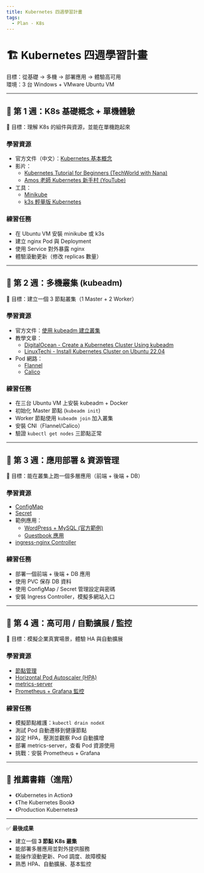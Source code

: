 ```yaml
---
title: Kubernetes 四週學習計畫
tags:
  - Plan - K8s
---
```


# 🏗️ Kubernetes 四週學習計畫

目標：從基礎 → 多機 → 部署應用 → 體驗高可用  
環境：3 台 Windows + VMware Ubuntu VM  

---

## 📅 第 1 週：K8s 基礎概念 + 單機體驗
🎯 目標：理解 K8s 的組件與資源，並能在單機跑起來  

### 學習資源
- 官方文件（中文）：[Kubernetes 基本概念](https://kubernetes.io/zh-cn/docs/concepts/)  
- 影片：  
  - [Kubernetes Tutorial for Beginners (TechWorld with Nana)](https://www.youtube.com/watch?v=X48VuDVv0do)  
  - [Amos 老師 Kubernetes 新手村 (YouTube)](https://www.youtube.com/playlist?list=PLj6h78yzYM2PZf9eA7bhWnIh_mK1vyOfU)  
- 工具：  
  - [Minikube](https://minikube.sigs.k8s.io/docs/start/)  
  - [k3s 輕量版 Kubernetes](https://rancher.com/docs/k3s/latest/en/)  

### 練習任務
- 在 Ubuntu VM 安裝 minikube 或 k3s  
- 建立 nginx Pod 與 Deployment  
- 使用 Service 對外暴露 nginx  
- 體驗滾動更新（修改 replicas 數量）

---

## 📅 第 2 週：多機叢集 (kubeadm)
🎯 目標：建立一個 3 節點叢集（1 Master + 2 Worker）  

### 學習資源
- 官方文件：[使用 kubeadm 建立叢集](https://kubernetes.io/zh-cn/docs/setup/production-environment/tools/kubeadm/create-cluster-kubeadm/)  
- 教學文章：  
  - [DigitalOcean - Create a Kubernetes Cluster Using kubeadm](https://www.digitalocean.com/community/tutorials/how-to-create-a-kubernetes-cluster-using-kubeadm-on-ubuntu-20-04)  
  - [LinuxTechi - Install Kubernetes Cluster on Ubuntu 22.04](https://www.linuxtechi.com/install-kubernetes-cluster-on-ubuntu-22-04/)  
- Pod 網路：  
  - [Flannel](https://github.com/flannel-io/flannel#deploying-flannel-manually)  
  - [Calico](https://docs.tigera.io/calico/latest/getting-started/kubernetes/quickstart)  

### 練習任務
- 在三台 Ubuntu VM 上安裝 kubeadm + Docker  
- 初始化 Master 節點 (`kubeadm init`)  
- Worker 節點使用 `kubeadm join` 加入叢集  
- 安裝 CNI（Flannel/Calico）  
- 驗證 `kubectl get nodes` 三節點正常  

---

## 📅 第 3 週：應用部署 & 資源管理
🎯 目標：能在叢集上跑一個多層應用（前端 + 後端 + DB）  

### 學習資源
- [ConfigMap](https://kubernetes.io/zh-cn/docs/concepts/configuration/configmap/)  
- [Secret](https://kubernetes.io/zh-cn/docs/concepts/configuration/secret/)  
- 範例應用：  
  - [WordPress + MySQL (官方範例)](https://kubernetes.io/zh-cn/docs/tutorials/stateful-application/mysql-wordpress-persistent-volume/)  
  - [Guestbook 應用](https://kubernetes.io/zh-cn/docs/tutorials/stateless-application/guestbook/)  
- [ingress-nginx Controller](https://kubernetes.github.io/ingress-nginx/deploy/)  

### 練習任務
- 部署一個前端 + 後端 + DB 應用  
- 使用 PVC 保存 DB 資料  
- 使用 ConfigMap / Secret 管理設定與密碼  
- 安裝 Ingress Controller，模擬多網站入口  

---

## 📅 第 4 週：高可用 / 自動擴展 / 監控
🎯 目標：模擬企業真實場景，體驗 HA 與自動擴展  

### 學習資源
- [節點管理](https://kubernetes.io/zh-cn/docs/concepts/architecture/nodes/)  
- [Horizontal Pod Autoscaler (HPA)](https://kubernetes.io/zh-cn/docs/tasks/run-application/horizontal-pod-autoscale/)  
- [metrics-server](https://github.com/kubernetes-sigs/metrics-server)  
- [Prometheus + Grafana 監控](https://devopscube.com/setup-prometheus-monitoring-on-kubernetes/)  

### 練習任務
- 模擬節點維護：`kubectl drain nodeX`  
- 測試 Pod 自動遷移到健康節點  
- 設定 HPA，壓測並觀察 Pod 自動擴增  
- 部署 metrics-server，查看 Pod 資源使用  
- 挑戰：安裝 Prometheus + Grafana  

---

## 📘 推薦書籍（進階）
- 《Kubernetes in Action》  
- 《The Kubernetes Book》  
- 《Production Kubernetes》  

---

✅ **最後成果**  
- 建立一個 **3 節點 K8s 叢集**  
- 能部署多層應用並對外提供服務  
- 能操作滾動更新、Pod 調度、故障模擬  
- 熟悉 HPA、自動擴展、基本監控  
